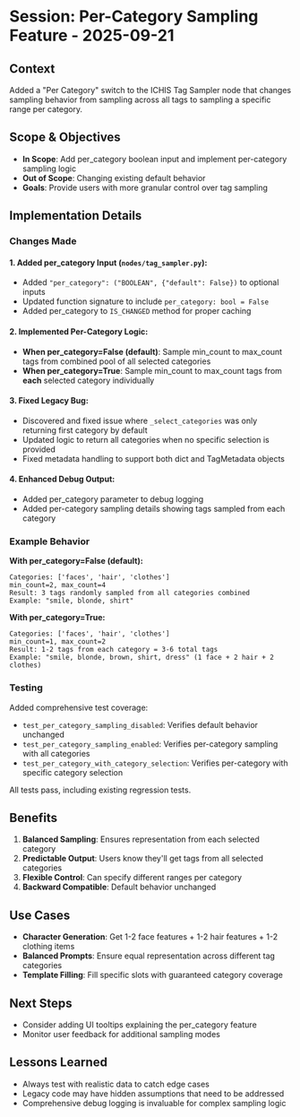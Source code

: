 # Session: Per-Category Sampling Feature - 2025-09-21

## Context
Added a "Per Category" switch to the ICHIS Tag Sampler node that changes sampling behavior from sampling across all tags to sampling a specific range per category.

## Scope & Objectives
- **In Scope**: Add per_category boolean input and implement per-category sampling logic
- **Out of Scope**: Changing existing default behavior
- **Goals**: Provide users with more granular control over tag sampling

## Implementation Details

### Changes Made

#### 1. **Added per_category Input** (`nodes/tag_sampler.py`):
- Added `"per_category": ("BOOLEAN", {"default": False})` to optional inputs
- Updated function signature to include `per_category: bool = False`
- Added per_category to `IS_CHANGED` method for proper caching

#### 2. **Implemented Per-Category Logic**:
- **When per_category=False (default)**: Sample min_count to max_count tags from combined pool of all selected categories
- **When per_category=True**: Sample min_count to max_count tags from **each** selected category individually

#### 3. **Fixed Legacy Bug**:
- Discovered and fixed issue where `_select_categories` was only returning first category by default
- Updated logic to return all categories when no specific selection is provided
- Fixed metadata handling to support both dict and TagMetadata objects

#### 4. **Enhanced Debug Output**:
- Added per_category parameter to debug logging
- Added per-category sampling details showing tags sampled from each category

### Example Behavior

**With per_category=False (default):**
```
Categories: ['faces', 'hair', 'clothes']
min_count=2, max_count=4
Result: 3 tags randomly sampled from all categories combined
Example: "smile, blonde, shirt"
```

**With per_category=True:**
```
Categories: ['faces', 'hair', 'clothes'] 
min_count=1, max_count=2
Result: 1-2 tags from each category = 3-6 total tags
Example: "smile, blonde, brown, shirt, dress" (1 face + 2 hair + 2 clothes)
```

### Testing

Added comprehensive test coverage:
- `test_per_category_sampling_disabled`: Verifies default behavior unchanged
- `test_per_category_sampling_enabled`: Verifies per-category sampling with all categories
- `test_per_category_with_category_selection`: Verifies per-category with specific category selection

All tests pass, including existing regression tests.

## Benefits

1. **Balanced Sampling**: Ensures representation from each selected category
2. **Predictable Output**: Users know they'll get tags from all selected categories
3. **Flexible Control**: Can specify different ranges per category
4. **Backward Compatible**: Default behavior unchanged

## Use Cases

- **Character Generation**: Get 1-2 face features + 1-2 hair features + 1-2 clothing items
- **Balanced Prompts**: Ensure equal representation across different tag categories
- **Template Filling**: Fill specific slots with guaranteed category coverage

## Next Steps
- Consider adding UI tooltips explaining the per_category feature
- Monitor user feedback for additional sampling modes

## Lessons Learned
- Always test with realistic data to catch edge cases
- Legacy code may have hidden assumptions that need to be addressed
- Comprehensive debug logging is invaluable for complex sampling logic
